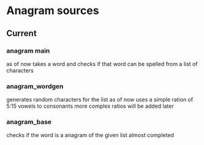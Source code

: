 # Anagram sources

## Current

### anagram main 

as of now takes a word and checks if that word can be spelled from
a list of characters

###

### anagram_wordgen

generates random characters for the list
as of now uses a simple ration of 5:15 vowels to consonants
more complex ratios will be added later

### anagram_base

checks if the word is a anagram of the given list
almost completed 
